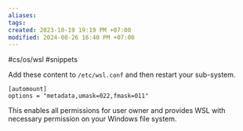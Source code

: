 ```yaml
---
aliases: 
tags: 
created: 2023-10-19 19:19 PM +07:00
modified: 2024-08-26 16:40 PM +07:00
---
```

#cs/os/wsl #snippets 

Add these content to `/etc/wsl.conf` and then restart your sub-system.

```shell
[automount]
options = "metadata,umask=022,fmask=011"
```

This enables all permissions for user owner  and provides WSL with necessary permission on your Windows file system.